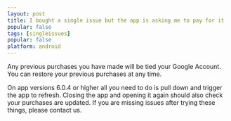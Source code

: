```yaml
---
layout: post
title: I bought a single issue but the app is asking me to pay for it
popular: false
tags: [singleissues]
popular: false
platform: android
---
```

Any previous purchases you have made will be tied your Google Account. You can restore your previous purchases at any time.

On app versions 6.0.4 or higher all you need to do is pull down and trigger the app to refresh. Closing the app and opening it again should also check your purchases are updated. If you are missing issues after trying these things, please contact us.
